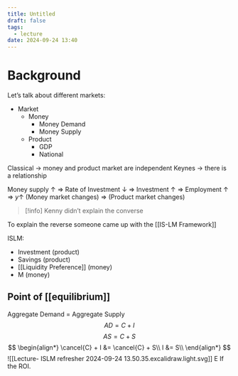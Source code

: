 ```yaml
---
title: Untitled
draft: false
tags:
  - lecture
date: 2024-09-24 13:40
---
```

# Background

Let’s talk about different markets:

- Market
	- Money
		- Money Demand
		- Money Supply
	- Product
		- GDP
		- National

Classical -> money and product market are independent
Keynes -> there is a relationship


Money supply $\uparrow$ => Rate of Investment $\downarrow$ => Investment $\uparrow$ => Employment $\uparrow$ => $y \uparrow$
(Money market changes) => (Product market changes)


> [!info] Kenny didn’t explain the converse

To explain the reverse someone came up with the [[IS-LM Framework]]


ISLM:
- Investment (product)
- Savings (product)
- [[Liquidity Preference]]  (money)
- M (money)


## Point of [[equilibrium]]

Aggregate Demand = Aggregate Supply
$$
AD = C + I
$$
$$
AS = C + S
$$
$$
\begin{align*}
\cancel{C} + I &= \cancel{C} + S\\
 I &=  S\\
\end{align*}
$$
![[Lecture- ISLM refresher 2024-09-24 13.50.35.excalidraw.light.svg]]
E
If the ROI.